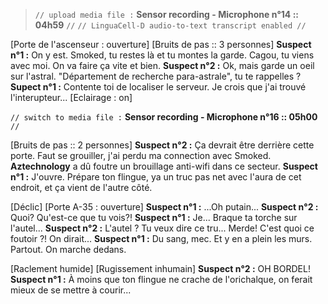 ﻿> `// upload media file :` **Sensor recording - Microphone n°14 :: 04h59** `//`
> `// LinguaCell-D audio-to-text transcript enabled //`

[Porte de l'ascenseur : ouverture]
[Bruits de pas :: 3 personnes]
**Suspect n°1 :** On y est. Smoked, tu restes là et tu montes la garde. Cagou, tu viens avec moi. On va faire ça vite et bien.
**Suspect n°2 :**  Ok, mais garde un oeil sur l'astral. "Département de recherche para-astrale", tu te rappelles ?
**Supect n°1 :** Contente toi de localiser le serveur. Je crois que j'ai trouvé l'interupteur...
[Eclairage : on]

`// switch to media file :` **Sensor recording - Microphone n°16 :: 05h00** `//`

[Bruits de pas :: 2 personnes]
**Suspect n°2 :** Ça devrait être derrière cette porte. Faut se grouiller, j'ai perdu ma connection avec Smoked. **Aztechnology** a dû foutre un brouillage anti-wifi dans ce secteur.
**Suspect n°1 :** J'ouvre. Prépare ton flingue, ya un truc pas net avec l'aura de cet endroit, et ça vient de l'autre côté.

[Déclic]
[Porte A-35 : ouverture]
**Suspect n°1 :** ...Oh putain...
**Suspect n°2 :** Quoi? Qu'est-ce que tu vois?!
**Suspect n°1 :** Je... Braque ta torche sur l'autel...
**Suspect n°2 :** L'autel ? Tu veux dire ce tru... Merde! C'est quoi ce foutoir ?! On dirait...
**Suspect n°1 :** Du sang, mec. Et y en a plein les murs. Partout. On marche dedans.

[Raclement humide]
[Rugissement inhumain]
**Suspect n°2 :** OH BORDEL!
**Suspect n°1 :** À moins que ton flingue ne crache de l'orichalque, on ferait mieux de se mettre à courir...
